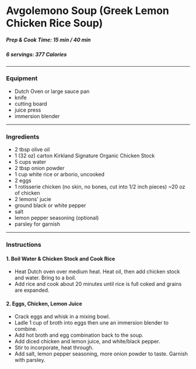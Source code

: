 # Avgolemono Soup (Greek Lemon Chicken Rice Soup)  

##### Prep & Cook Time: 15 min / 40 min 
##### 6 servings: 377  Calories 


---------------------
### Equipment 
* Dutch Oven or large sauce pan 
* knife 
* cutting board 
* juice press 
* immersion blender
----------------------- 
### Ingredients 
* 2 tbsp olive oil 
* 1 (32 oz) carton Kirkland Signature Organic Chicken Stock 
* 5 cups water 
* 2 tbsp onion powder 
* 1 cup white rice or arborio, uncooked 
* 2 eggs 
* 1 rotisserie chicken (no skin, no bones, cut into 1/2 inch pieces) ~20 oz of chicken
* 2 lemons' jucie 
* ground black or white pepper 
* salt
* lemon pepper seasoning (optional) 
* parsley for garnish
--------------------------- 
### Instructions 

#### 1. Boil Water & Chicken Stock and Cook Rice 
- Heat Dutch oven over medium heat. Heat oil, then add chicken stock and water. Bring to a boil. 
- Add rice and cook about 20 minutes until rice is full coked and grains are expanded. 

#### 2. Eggs, Chicken, Lemon Juice 
- Crack eggs and whisk in a mixing bowl.  
- Ladle 1 cup of broth into eggs then une an immersion blender to combine. 
- Add hot broth and egg combination back to the soup. 
- Add diced chicken and lemon juice, and white/black pepper. 
- Stir to incorporate, heat through. 
- Add salt, lemon pepper seasoning, more onion powder to taste. Garnish with parsley.
